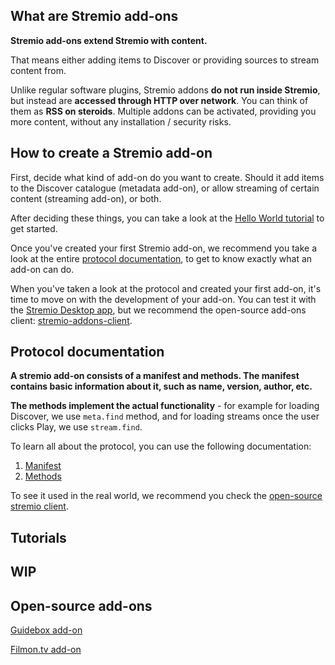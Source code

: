 ## What are Stremio add-ons 

**Stremio add-ons extend Stremio with content.**

That means either adding items to Discover or providing sources to stream content from.

Unlike regular software plugins, Stremio addons **do not run inside Stremio**, but instead are **accessed through HTTP over network**. You can think of them as **RSS on steroids**. Multiple addons can be activated, providing you more content, without any installation / security risks.

## How to create a Stremio add-on

First, decide what kind of add-on do you want to create. Should it add items to the Discover catalogue (metadata add-on), or allow streaming of certain content (streaming add-on), or both.

After deciding these things, you can take a look at the [Hello World tutorial](documentation/home.md#hello-world) to get started.

Once you've created your first Stremio add-on, we recommend you take a look at the entire [protocol documentation](documentation/methods.md), to get to know exactly what an add-on can do.

When you've taken a look at the protocol and created your first add-on, it's time to move on with the development of your add-on. You can test it with the [Stremio Desktop app](http://www.strem.io), but we recommend the open-source add-ons client: [stremio-addons-client](http://github.com/Stremio/stremio-addons-client).


## Protocol documentation

**A stremio add-on consists of a manifest and methods. The manifest contains basic information about it, such as name, version, author, etc.**

**The methods implement the actual functionality** - for example for loading Discover, we use `meta.find` method, and for loading streams once the user clicks Play, we use `stream.find`.

To learn all about the protocol, you can use the following documentation:

1. [Manifest](documentation/manifest.md)
2. [Methods](documentation/methods.md)

To see it used in the real world, we recommend you check the [open-source stremio client](http://github.com/Stremio/stremio-addons-client).


## Tutorials
## WIP

## Open-source add-ons

[Guidebox add-on](http://github.com/Stremio/guidebox-stremio)

[Filmon.tv add-on](http://github.com/Stremio/filmon-stremio)
